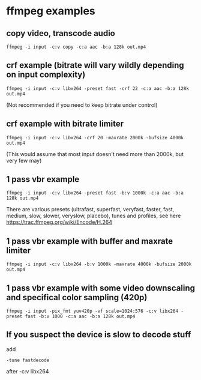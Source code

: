 # ffmpeg examples

## copy video, transcode audio

    ffmpeg -i input -c:v copy -c:a aac -b:a 128k out.mp4

## crf example (bitrate will vary wildly depending on input complexity)

    ffmpeg -i input -c:v libx264 -preset fast -crf 22 -c:a aac -b:a 128k out.mp4
    
(Not recommended if you need to keep bitrate under control)

## crf example with bitrate limiter

    ffmpeg -i input -c:v libx264 -crf 20 -maxrate 2000k -bufsize 4000k out.mp4
    
(This would assume that most input doesn't need more than 2000k, but very few may)

## 1 pass vbr example

    ffmpeg -i input -c:v libx264 -preset fast -b:v 1000k -c:a aac -b:a 128k out.mp4
    
There are various presets (ultrafast, superfast, veryfast, faster, fast, medium, slow, slower, veryslow, placebo), tunes and profiles, see here <https://trac.ffmpeg.org/wiki/Encode/H.264>

## 1 pass vbr example with buffer and maxrate limiter

    ffmpeg -i input -c:v libx264 -b:v 1000k -maxrate 4000k -bufsize 2000k out.mp4

## 1 pass vbr example with some video downscaling and specifical color sampling (420p)

    ffmpeg -i input -pix_fmt yuv420p -vf scale=1024:576 -c:v libx264 -preset fast -b:v 1000 -c:a aac -b:a 128k out.mp4
    
## If you suspect the device is slow to decode stuff

add

    -tune fastdecode 

after -c:v libx264    

    
